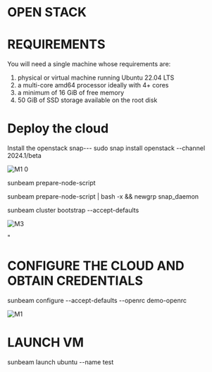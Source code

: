# OPEN STACK
# REQUIREMENTS
You will need a single machine whose requirements are:

1. physical or virtual machine running Ubuntu 22.04 LTS
2. a multi-core amd64 processor ideally with 4+ cores
3. a minimum of 16 GiB of free memory
4. 50 GiB of SSD storage available on the root disk
# Deploy the cloud
Install the openstack snap---
sudo snap install openstack --channel 2024.1/beta

![M1 0](https://github.com/user-attachments/assets/709b097f-10b6-49be-875d-94faa6012ddd)


sunbeam prepare-node-script

sunbeam prepare-node-script | bash -x && newgrp snap_daemon

sunbeam cluster bootstrap --accept-defaults

![M3](https://github.com/user-attachments/assets/d1e76773-65ad-423d-9ca0-f716da54000c)

"

# CONFIGURE THE CLOUD AND OBTAIN CREDENTIALS
sunbeam configure --accept-defaults --openrc demo-openrc

![M1](https://github.com/user-attachments/assets/7b8f50e4-0de7-4884-804e-7e73d3f28ea4)


# LAUNCH VM

sunbeam launch ubuntu --name test
